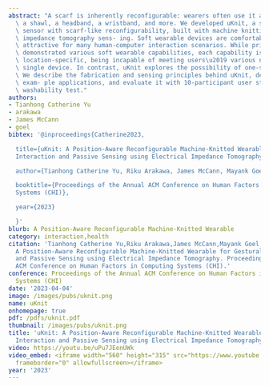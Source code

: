 ```yaml
---
abstract: "A scarf is inherently reconfigurable: wearers often use it as a neck wrap,\
  \ a shawl, a headband, a wristband, and more. We developed uKnit, a scarf-like soft\
  \ sensor with scarf-like reconfigurability, built with machine knitting and electrical\
  \ impedance tomography sens- ing. Soft wearable devices are comfortable and thus\
  \ attractive for many human-computer interaction scenarios. While prior work has\
  \ demonstrated various soft wearable capabilities, each capability is device- and\
  \ location-specific, being incapable of meeting users\u2019 various needs with a\
  \ single device. In contrast, uKnit explores the possibility of one-soft-wearable-for-all.\
  \ We describe the fabrication and sensing principles behind uKnit, demonstrate several\
  \ exam- ple applications, and evaluate it with 10-participant user studies and a\
  \ washability test."
authors:
- Tianhong Catherine Yu
- arakawa
- James McCann
- goel
bibtex: '@inproceedings{Catherine2023,

  title={uKnit: A Position-Aware Reconfigurable Machine-Knitted Wearable for Gestural
  Interaction and Passive Sensing using Electrical Impedance Tomography},

  author={Tianhong Catherine Yu, Riku Arakawa, James McCann, Mayank Goel, , },

  booktitle={Proceedings of the Annual ACM Conference on Human Factors in Computing
  Systems (CHI)},

  year={2023}

  }'
blurb: A Position-Aware Reconfigurable Machine-Knitted Wearable
category: interaction,health
citation: 'Tianhong Catherine Yu,Riku Arakawa,James McCann,Mayank Goel,. 2023. uKnit:
  A Position-Aware Reconfigurable Machine-Knitted Wearable for Gestural Interaction
  and Passive Sensing using Electrical Impedance Tomography. Proceedings of the Annual
  ACM Conference on Human Factors in Computing Systems (CHI).'
conference: Proceedings of the Annual ACM Conference on Human Factors in Computing
  Systems (CHI)
date: '2023-04-04'
image: /images/pubs/uknit.png
name: uKnit
onhomepage: true
pdf: /pdfs/uknit.pdf
thumbnail: /images/pubs/uknit.png
title: 'uKnit: A Position-Aware Reconfigurable Machine-Knitted Wearable for Gestural
  Interaction and Passive Sensing using Electrical Impedance Tomography'
video: https://youtu.be/uPu7JEenUWk
video_embed: <iframe width="560" height="315" src="https://www.youtube.com/embed/uPu7JEenUWk"
  frameborder="0" allowfullscreen></iframe>
year: '2023'
---
```

